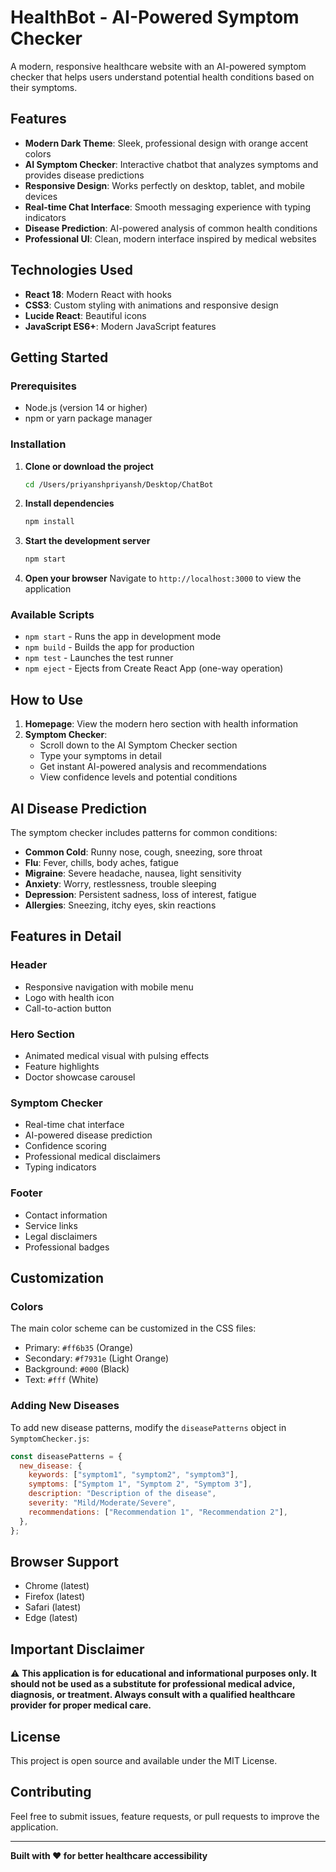 # HealthBot - AI-Powered Symptom Checker

A modern, responsive healthcare website with an AI-powered symptom checker that helps users understand potential health conditions based on their symptoms.

## Features

- **Modern Dark Theme**: Sleek, professional design with orange accent colors
- **AI Symptom Checker**: Interactive chatbot that analyzes symptoms and provides disease predictions
- **Responsive Design**: Works perfectly on desktop, tablet, and mobile devices
- **Real-time Chat Interface**: Smooth messaging experience with typing indicators
- **Disease Prediction**: AI-powered analysis of common health conditions
- **Professional UI**: Clean, modern interface inspired by medical websites

## Technologies Used

- **React 18**: Modern React with hooks
- **CSS3**: Custom styling with animations and responsive design
- **Lucide React**: Beautiful icons
- **JavaScript ES6+**: Modern JavaScript features

## Getting Started

### Prerequisites

- Node.js (version 14 or higher)
- npm or yarn package manager

### Installation

1. **Clone or download the project**

   ```bash
   cd /Users/priyanshpriyansh/Desktop/ChatBot
   ```

2. **Install dependencies**

   ```bash
   npm install
   ```

3. **Start the development server**

   ```bash
   npm start
   ```

4. **Open your browser**
   Navigate to `http://localhost:3000` to view the application

### Available Scripts

- `npm start` - Runs the app in development mode
- `npm build` - Builds the app for production
- `npm test` - Launches the test runner
- `npm eject` - Ejects from Create React App (one-way operation)

## How to Use

1. **Homepage**: View the modern hero section with health information
2. **Symptom Checker**:
   - Scroll down to the AI Symptom Checker section
   - Type your symptoms in detail
   - Get instant AI-powered analysis and recommendations
   - View confidence levels and potential conditions

## AI Disease Prediction

The symptom checker includes patterns for common conditions:

- **Common Cold**: Runny nose, cough, sneezing, sore throat
- **Flu**: Fever, chills, body aches, fatigue
- **Migraine**: Severe headache, nausea, light sensitivity
- **Anxiety**: Worry, restlessness, trouble sleeping
- **Depression**: Persistent sadness, loss of interest, fatigue
- **Allergies**: Sneezing, itchy eyes, skin reactions

## Features in Detail

### Header

- Responsive navigation with mobile menu
- Logo with health icon
- Call-to-action button

### Hero Section

- Animated medical visual with pulsing effects
- Feature highlights
- Doctor showcase carousel

### Symptom Checker

- Real-time chat interface
- AI-powered disease prediction
- Confidence scoring
- Professional medical disclaimers
- Typing indicators

### Footer

- Contact information
- Service links
- Legal disclaimers
- Professional badges

## Customization

### Colors

The main color scheme can be customized in the CSS files:

- Primary: `#ff6b35` (Orange)
- Secondary: `#f7931e` (Light Orange)
- Background: `#000` (Black)
- Text: `#fff` (White)

### Adding New Diseases

To add new disease patterns, modify the `diseasePatterns` object in `SymptomChecker.js`:

```javascript
const diseasePatterns = {
  new_disease: {
    keywords: ["symptom1", "symptom2", "symptom3"],
    symptoms: ["Symptom 1", "Symptom 2", "Symptom 3"],
    description: "Description of the disease",
    severity: "Mild/Moderate/Severe",
    recommendations: ["Recommendation 1", "Recommendation 2"],
  },
};
```

## Browser Support

- Chrome (latest)
- Firefox (latest)
- Safari (latest)
- Edge (latest)

## Important Disclaimer

⚠️ **This application is for educational and informational purposes only. It should not be used as a substitute for professional medical advice, diagnosis, or treatment. Always consult with a qualified healthcare provider for proper medical care.**

## License

This project is open source and available under the MIT License.

## Contributing

Feel free to submit issues, feature requests, or pull requests to improve the application.

---

**Built with ❤️ for better healthcare accessibility**

